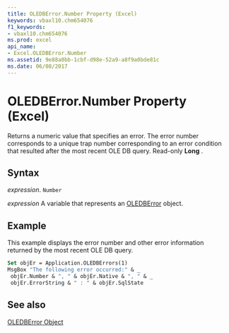 ```yaml
---
title: OLEDBError.Number Property (Excel)
keywords: vbaxl10.chm654076
f1_keywords:
- vbaxl10.chm654076
ms.prod: excel
api_name:
- Excel.OLEDBError.Number
ms.assetid: 9e88a0bb-1cbf-d98e-52a9-a8f9a0bde81c
ms.date: 06/08/2017
---
```



# OLEDBError.Number Property (Excel)

Returns a numeric value that specifies an error. The error number corresponds to a unique trap number corresponding to an error condition that resulted after the most recent OLE DB query. Read-only  **Long** .


## Syntax

 _expression_. `Number`

 _expression_ A variable that represents an [OLEDBError](./Excel.OLEDBError.md) object.


## Example

This example displays the error number and other error information returned by the most recent OLE DB query.


```vb
Set objEr = Application.OLEDBErrors(1) 
MsgBox "The following error occurred:" & _ 
 objEr.Number & ", " & objEr.Native & ", " & _ 
 objEr.ErrorString & " : " & objEr.SqlState
```


## See also


[OLEDBError Object](Excel.OLEDBError.md)


